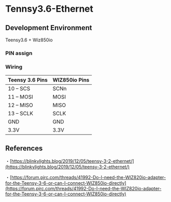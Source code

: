 # Tennsy3.6-Ethernet


## Development Environment
Teensy3.6 + Wiz850io

### PIN assign

### Wiring

|  Teensy 3.6 Pins  |  WIZ850io Pins  |
| ---- | ---- |
|  10 – SCS  |  SCNn  |
|  11 – MOSI  |  MOSI  |
|  12 – MISO  |  MISO  |
|  13 – SCLK  |  SCLK  |
|  GND  |  GND  |
|  3.3V  |  3.3V  |


## References

・[https://blinkylights.blog/2019/12/05/teensy-3-2-ethernet/](https://blinkylights.blog/2019/12/05/teensy-3-2-ethernet/)

・[https://forum.pjrc.com/threads/41992-Do-I-need-the-WIZ820io-adapter-for-the-Teensy-3-6-or-can-I-connect-WIZ850io-directly](https://forum.pjrc.com/threads/41992-Do-I-need-the-WIZ820io-adapter-for-the-Teensy-3-6-or-can-I-connect-WIZ850io-directly)